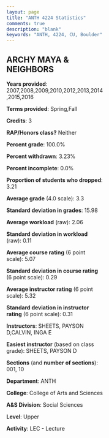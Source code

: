 ```yaml
---
layout: page
title: "ANTH 4224 Statistics"
comments: true
description: "blank"
keywords: "ANTH, 4224, CU, Boulder"
--- 
```

<head>
<script src="https://ajax.googleapis.com/ajax/libs/jquery/2.1.3/jquery.min.js"></script>
<script src="https://dl.dropboxusercontent.com/s/pc42nxpaw1ea4o9/highcharts.js?dl=0"></script>
<!-- <script src="../assets/js/highcharts.js"></script> -->
<style type="text/css">@font-face {
	font-family: "Bebas Neue";
	src: url(https://www.filehosting.org/file/details/544349/BebasNeue%20Regular.otf) format("opentype");
	}
	h1.Bebas { 
		font-family: "Bebas Neue", Verdana, Tahoma;
	}
</style>
</head>
<body>
	<div id="container" style="float: right; width: 45%; height: 88%; margin-left: 2.5%; margin-right: 2.5%;"></div>
	<script language="JavaScript">
		$(document).ready(function() {
		var chart = {type: 'column'};
		var title = {text: 'Grade Distribution'};
		var xAxis = {categories: ['A','B','C','D','F'],crosshair: true};
		var yAxis = {min: 0,title: {text: 'Percentage'}};
		var tooltip = {headerFormat: '<center><b><span style="font-size:20px">{point.key}</span></b></center>',
		               pointFormat: '<td style="padding:0"><b>{point.y:.1f}%</b></td>',
		               footerFormat: '</table>',shared: true,useHTML: true};
		var plotOptions = {column: {pointPadding: 0.0,borderWidth: 0}};  
		var credits = {enabled: false};var series= [{name: 'Percent',data: [51.51,34.04,11.14,1.2,2.11,]}];
		var json = {};
		json.chart = chart;
		json.title = title;
		json.tooltip = tooltip;
		json.xAxis = xAxis;
		json.yAxis = yAxis;  
		json.series = series;
		json.plotOptions = plotOptions;  
		json.credits = credits;
		$('#container').highcharts(json);
	});
	</script>
</body>
			   
## ARCHY MAYA & NEIGHBORS

**Years provided**: 2007,2008,2009,2010,2012,2013,2014,2015,2016

**Terms provided**: Spring,Fall

**Credits**: 3

**RAP/Honors class?** Neither

**Percent grade**: 100.0%

**Percent withdrawn**: 3.23%

**Percent incomplete**: 0.0%

**Proportion of students who dropped**: 3.21

**Average grade** (4.0 scale): 3.3

**Standard deviation in grades**: 15.98

**Average workload** (raw): 2.06

**Standard deviation in workload** (raw): 0.11

**Average course rating** (6 point scale): 5.07

**Standard deviation in course rating** (6 point scale): 0.29

**Average instructor rating** (6 point scale): 5.32

**Standard deviation in instructor rating** (6 point scale): 0.31

**Instructors**: SHEETS, PAYSON D,CALVIN, INGA E

**Easiest instructor** (based on class grade): SHEETS, PAYSON D

**Sections** (and **number of sections**): 001, 10

**Department**: ANTH

**College**: College of Arts and Sciences

**A&S Division**: Social Sciences

**Level**: Upper

**Activity**: LEC - Lecture